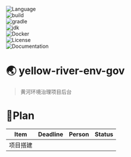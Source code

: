 ![Language](https://img.shields.io/badge/language-java&nbsp;☕-orange)</br>
![build](https://img.shields.io/badge/build-gradle&nbsp;🐘-red)</br>
![gradle](https://img.shields.io/badge/gradle->=7.2-blue) </br>
![jdk](https://img.shields.io/badge/jdk-11-blue) </br>
![Docker](https://img.shields.io/badge/docker-🐳-ff69b4)</br>
![License](https://img.shields.io/badge/license-MIT-brightgreen)</br>
![Documentation](https://img.shields.io/badge/documentation-yes&nbsp;📖-ff69b4)</br>

# 🌏 yellow-river-env-gov
> 黄河环境治理项目后台

# 🎯Plan

| Item | Deadline | Person | Status |
|------|----------|--------|--------|
| 项目搭建 |          |        |        |
